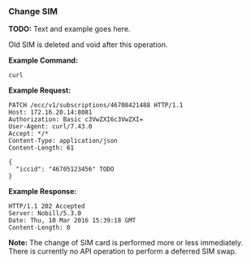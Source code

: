 ### Change SIM

__TODO:__ Text and example goes here.

Old SIM is deleted and void after this operation.

__Example Command:__
```
curl
```

__Example Request:__
```
PATCH /ecc/v1/subscriptions/46708421488 HTTP/1.1
Host: 172.16.20.14:8081
Authorization: Basic c3VwZXI6c3VwZXI=
User-Agent: curl/7.43.0
Accept: */*
Content-Type: application/json
Content-Length: 61

{
  "iccid": "46705123456" TODO
}
```


__Example Response:__
```
HTTP/1.1 202 Accepted
Server: Nobill/5.3.0
Date: Thu, 10 Mar 2016 15:39:18 GMT
Content-Length: 0
```

__Note:__ The change of SIM card is performed more or less immediately. There is currently no API operation to perform a deferred SIM swap. 